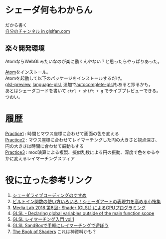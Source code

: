 # シェーダ何もわからん
だから書く  
[自分のチャンネル in glslfan.com](https://glslfan.com/?channel=-Li5ShWGghKAqruWFN3s)  

## 楽々開発環境
AtomならWebGLみたいなのが楽に動くんやない？と思ったらやっぱりあった。  

[Atom](https://atom.io/)をインストール。  
Atomを起動して以下のパッケージをインストールするだけ。  
[glsl-preview](https://atom.io/packages/glsl-preview), [language-glsl](https://atom.io/packages/language-glsl), 追加で[autocomplete-glsl](https://atom.io/packages/autocomplete-glsl)もあると捗るかも。  
あとはシェーダコードを書いて `ctrl + shift + g` でライブプレビューできる。つおい。

# 履歴
[Practice1](./src/practice1.glsl) : 時間とマウス座標に合わせて画面の色を変える  
[Practice2](./src/practice2.glsl) : マウス座標に合わせてレイマーチングした円の大きさと視点深さ、円の大きさは時間に合わせて鼓動もする  
[Practice3](./src/practice3.glsl) : mod演算による複製、擬似乱数による円の振動、深度で色をゆるやかに変えるレイマーチングスフィア    

# 役に立った参考リンク
1. [シェーダライブコーディングのすすめ](https://docs.google.com/presentation/d/1n_L8VJZs-Ig4FrlaUe5X2dhFB77ZPbiDBirjkoM4Afc/edit#slide=id.g5993dc7d82_11_4)  
1. [ビルトイン関数の使い方いろいろ！シェーダアートの表現力を高める小技集](https://docs.google.com/presentation/d/12RrqyAkFanKmfL96ZHvhDCozE-_rKFPlU1YVwej4_bc/edit#slide=id.g3f05883db8_0_46)  
1. [Media Lab 2018 第8回 : Shader (GLSL) によるGPUプログラミング](https://drive.google.com/file/d/101oAJTRFRLdpBVN15-uTZx8B3AQewv_S/view)  
1. [GLSL - Declaring global variables outside of the main function scope](https://gamedev.stackexchange.com/questions/61257/glsl-declaring-global-variables-outside-of-the-main-function-scope)  
1. [GLSL レイマーチング入門 vol.1](https://qiita.com/edo_m18/items/034665d42c562da88cb6)  
1. [GLSL SandBoxで手軽にレイマーチングで遊ぼう](https://hackerslab.aktsk.jp/2018/12/01/131928)  
1. [The Book of Shaders](https://thebookofshaders.com/) これは神資料かも？  
